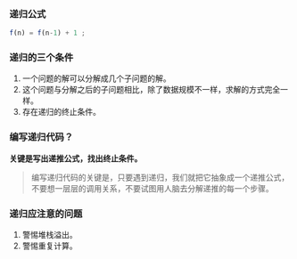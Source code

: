 ### 递归公式

```javascript
f(n) = f(n-1) + 1 ;
```

### 递归的三个条件

1. 一个问题的解可以分解成几个子问题的解。
2. 这个问题与分解之后的子问题相比，除了数据规模不一样，求解的方式完全一样。
3. 存在递归的终止条件。

### 编写递归代码？

**关键是写出递推公式，找出终止条件。**

> 编写递归代码的关键是，只要遇到递归，我们就把它抽象成一个递推公式，不要想一层层的调用关系，不要试图用人脑去分解递推的每一个步骤。

### 递归应注意的问题

1. 警惕堆栈溢出。
2. 警惕重复计算。